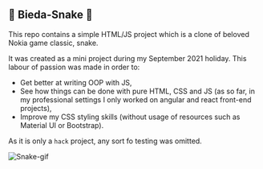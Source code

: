 ##  🐍 Bieda-Snake 🐍

This repo contains a simple HTML/JS project which is a clone of beloved Nokia game classic, snake.

It was created as a mini project during my September 2021 holiday. This labour of passion was made in order to: 
- Get better at writing OOP with JS,
- See how things can be done with pure HTML, CSS and JS (as so far, in my professional settings I only worked on angular and react front-end projects),
- Improve my CSS styling skills (without usage of resources such as Material UI or Bootstrap).

As it is only a `hack` project, any sort fo testing was omitted. 

![Snake-gif](https://media.giphy.com/media/zPdwt79PXjMEo/giphy.gif)
